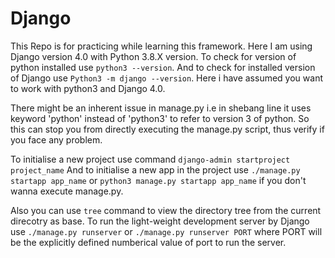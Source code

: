 # Django
This Repo is for practicing while learning this framework.
Here I am using Django version 4.0 with Python 3.8.X version.
To check for version of python installed use `python3 --version`.
And to check for installed version of Django use `Python3 -m django --version`.
Here i have assumed you want to work with python3 and Django 4.0.

There might be an inherent issue in manage.py i.e in shebang line
it uses keyword 'python' instead of 'python3' to refer to version 3 of python.
So this can stop you from directly executing the manage.py script, thus verify
if you face any problem.

To initialise a new project use command `django-admin startproject project_name`
And to initialise a new app in the project use `./manage.py startapp app_name`
or `python3 manage.py startapp app_name` if you don't wanna execute manage.py.

Also you can use `tree` command to view the directory tree from 
the current direcotry as base.
To run the light-weight development server by Django use `./manage.py runserver`
or `./manage.py runserver PORT` where PORT will be the explicitly defined 
numberical value of port to run the server.

